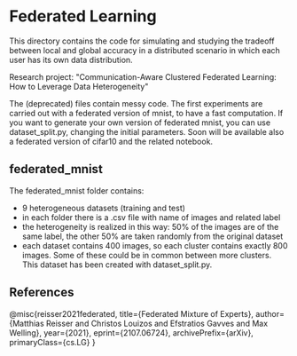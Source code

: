 # Federated Learning

This directory contains the code for simulating and studying the tradeoff between local and global accuracy in a distributed scenario
in which each user has its own data distribution.

Research project: "Communication-Aware Clustered Federated Learning: How to Leverage Data Heterogeneity"

The (deprecated) files contain messy code. The first experiments are carried out with a federated version of mnist, to have a fast computation. If you want to generate your own version of federated mnist, you can use dataset_split.py, changing the initial parameters. Soon will be available also a federated version of cifar10 and the related notebook.

## federated_mnist 
The federated_mnist folder contains:
- 9 heterogeneous datasets (training and test)
- in each folder there is a .csv file with name of images and related label
- the heterogeneity is realized in this way: 50% of the images are of the same label, the other 50% are taken randomly from the original dataset
- each dataset contains 400 images, so each cluster contains exactly 800 images. Some of these could be in common between more clusters.
This dataset has been created with dataset_split.py.

## References

@misc{reisser2021federated,
      title={Federated Mixture of Experts}, 
      author={Matthias Reisser and Christos Louizos and Efstratios Gavves and Max Welling},
      year={2021},
      eprint={2107.06724},
      archivePrefix={arXiv},
      primaryClass={cs.LG}
}
